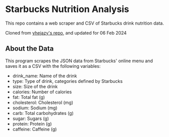 # Starbucks Nutrition Analysis

This repo contains a web scraper and CSV of Starbucks drink nutrition data.

Cloned from [yhejazy's repo](https://github.com/yhejazi/starbucks-nutrition), and updated for 06 Feb 2024

## About the Data

This program scrapes the JSON data from Starbucks' online menu and saves it as a CSV with the following variables:

- drink_name: Name of the drink
- type: Type of drink, categories defined by Starbucks
- size: Size of the drink
- calories: Number of calories
- fat: Total fat (g)
- cholesterol: Cholesterol (mg)
- sodium: Sodium (mg)
- carb: Total carbohydrates (g)
- sugar: Sugars (g)
- protein: Protein (g)
- caffeine: Caffeine (g)
